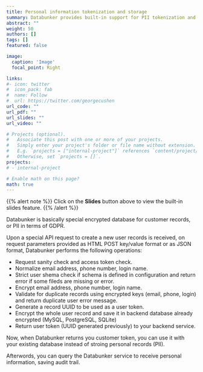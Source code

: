 ```yaml
---
title: Personal information tokenization and storage
summary: Databunker provides built-in support for PII tokenization and storage.
abstract: ""
weight: 50
authors: []
tags: []
featured: false

image:
  caption: 'Image'
  focal_point: Right

links:
#- icon: twitter
#  icon_pack: fab
#  name: Follow
#  url: https://twitter.com/georgecushen
url_code: ""
url_pdf: ""
url_slides: ""
url_video: ""

# Projects (optional).
#   Associate this post with one or more of your projects.
#   Simply enter your project's folder or file name without extension.
#   E.g. `projects = ["internal-project"]` references `content/project/deep-learning/index.md`.
#   Otherwise, set `projects = []`.
projects:
# - internal-project

# Enable math on this page?
math: true
---
```


{{% alert note %}}
Click on the **Slides** button above to view the built-in slides feature.
{{% /alert %}}

Databunker is basically special encrypted database for customer records, or PII in terms of GDPR.

Upon a special API request to create a new user records is received, on request parameters provided as HTML POST key/value format or as JSON format, Databunker performs the following operations:

- Request sanity check and access token check.
- Normalize email address, phone number, login name.
- Strict user shema check if schema is defined in configuration and return error if some fileds are missing or error.
- Encrypt email address, phone number, login name.
- Validate for duplicate records using encrypted keys (email, phone, login) and return duplicate user error message.
- Generate a record UUID to be used as a user token.
- Encrypt the whole user record and save it in backend database already encrypted (MySQL, PostgreSQL, SQLite)
- Return user token (UUID generated previously) to your backend service.

Now, when Databunker returns you customer token, you can use it with your existing database instead of stroing personal records (PII).

Afterwords, you can query the Databunker service to receive personal information, saving audit trail.
